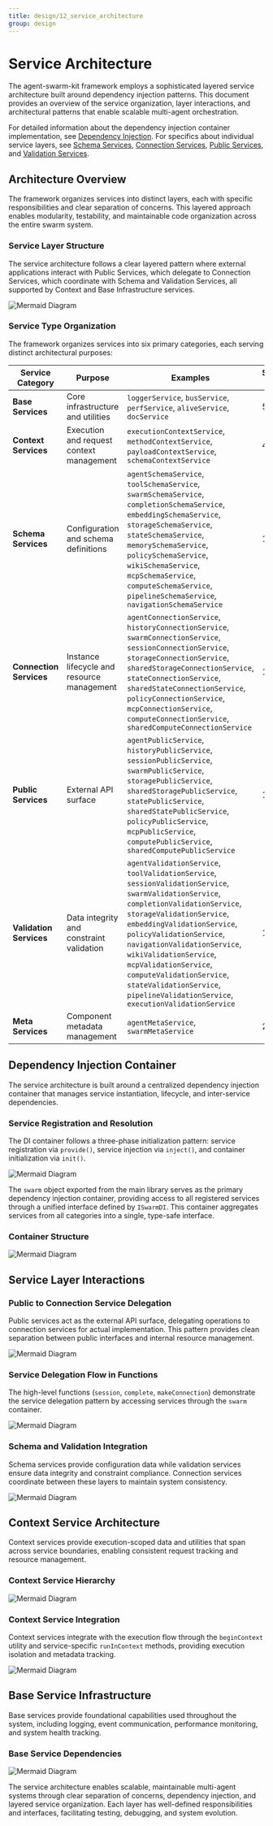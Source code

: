 ```yaml
---
title: design/12_service_architecture
group: design
---
```


# Service Architecture

The agent-swarm-kit framework employs a sophisticated layered service architecture built around dependency injection patterns. This document provides an overview of the service organization, layer interactions, and architectural patterns that enable scalable multi-agent orchestration.

For detailed information about the dependency injection container implementation, see [Dependency Injection](./13_Dependency_Injection_Container.md). For specifics about individual service layers, see [Schema Services](./14_Schema_Services.md), [Connection Services](./15_Connection_Services.md), [Public Services](./16_Public_Services.md), and [Validation Services](./17_Validation_Services.md).

## Architecture Overview

The framework organizes services into distinct layers, each with specific responsibilities and clear separation of concerns. This layered approach enables modularity, testability, and maintainable code organization across the entire swarm system.

### Service Layer Structure

The service architecture follows a clear layered pattern where external applications interact with Public Services, which delegate to Connection Services, which coordinate with Schema and Validation Services, all supported by Context and Base Infrastructure services.

![Mermaid Diagram](./diagrams\12_Service_Architecture_0.svg)

### Service Type Organization

The framework organizes services into six primary categories, each serving distinct architectural purposes:

| Service Category | Purpose | Examples | Service Count |
|-----------------|---------|----------|---------------|
| **Base Services** | Core infrastructure and utilities | `loggerService`, `busService`, `perfService`, `aliveService`, `docService` | 5 |
| **Context Services** | Execution and request context management | `executionContextService`, `methodContextService`, `payloadContextService`, `schemaContextService` | 4 |
| **Schema Services** | Configuration and schema definitions | `agentSchemaService`, `toolSchemaService`, `swarmSchemaService`, `completionSchemaService`, `embeddingSchemaService`, `storageSchemaService`, `stateSchemaService`, `memorySchemaService`, `policySchemaService`, `wikiSchemaService`, `mcpSchemaService`, `computeSchemaService`, `pipelineSchemaService`, `navigationSchemaService` | 14 |
| **Connection Services** | Instance lifecycle and resource management | `agentConnectionService`, `historyConnectionService`, `swarmConnectionService`, `sessionConnectionService`, `storageConnectionService`, `sharedStorageConnectionService`, `stateConnectionService`, `sharedStateConnectionService`, `policyConnectionService`, `mcpConnectionService`, `computeConnectionService`, `sharedComputeConnectionService` | 12 |
| **Public Services** | External API surface | `agentPublicService`, `historyPublicService`, `sessionPublicService`, `swarmPublicService`, `storagePublicService`, `sharedStoragePublicService`, `statePublicService`, `sharedStatePublicService`, `policyPublicService`, `mcpPublicService`, `computePublicService`, `sharedComputePublicService` | 12 |
| **Validation Services** | Data integrity and constraint validation | `agentValidationService`, `toolValidationService`, `sessionValidationService`, `swarmValidationService`, `completionValidationService`, `storageValidationService`, `embeddingValidationService`, `policyValidationService`, `navigationValidationService`, `wikiValidationService`, `mcpValidationService`, `computeValidationService`, `stateValidationService`, `pipelineValidationService`, `executionValidationService` | 15 |
| **Meta Services** | Component metadata management | `agentMetaService`, `swarmMetaService` | 2 |

## Dependency Injection Container

The service architecture is built around a centralized dependency injection container that manages service instantiation, lifecycle, and inter-service dependencies.

### Service Registration and Resolution

The DI container follows a three-phase initialization pattern: service registration via `provide()`, service injection via `inject()`, and container initialization via `init()`.

![Mermaid Diagram](./diagrams\12_Service_Architecture_1.svg)

The `swarm` object exported from the main library serves as the primary dependency injection container, providing access to all registered services through a unified interface defined by `ISwarmDI`. This container aggregates services from all categories into a single, type-safe interface.

### Container Structure

![Mermaid Diagram](./diagrams\12_Service_Architecture_2.svg)

## Service Layer Interactions

### Public to Connection Service Delegation

Public services act as the external API surface, delegating operations to connection services for actual implementation. This pattern provides clean separation between public interfaces and internal resource management.

![Mermaid Diagram](./diagrams\12_Service_Architecture_3.svg)

### Service Delegation Flow in Functions

The high-level functions (`session`, `complete`, `makeConnection`) demonstrate the service delegation pattern by accessing services through the `swarm` container.

![Mermaid Diagram](./diagrams\12_Service_Architecture_4.svg)

### Schema and Validation Integration

Schema services provide configuration data while validation services ensure data integrity and constraint compliance. Connection services coordinate between these layers to maintain system consistency.

![Mermaid Diagram](./diagrams\12_Service_Architecture_5.svg)

## Context Service Architecture

Context services provide execution-scoped data and utilities that span across service boundaries, enabling consistent request tracking and resource management.

### Context Service Hierarchy

![Mermaid Diagram](./diagrams\12_Service_Architecture_6.svg)

### Context Service Integration

Context services integrate with the execution flow through the `beginContext` utility and service-specific `runInContext` methods, providing execution isolation and metadata tracking.

![Mermaid Diagram](./diagrams\12_Service_Architecture_7.svg)

## Base Service Infrastructure

Base services provide foundational capabilities used throughout the system, including logging, event communication, performance monitoring, and system health tracking.

### Base Service Dependencies

![Mermaid Diagram](./diagrams\12_Service_Architecture_8.svg)

The service architecture enables scalable, maintainable multi-agent systems through clear separation of concerns, dependency injection, and layered service organization. Each layer has well-defined responsibilities and interfaces, facilitating testing, debugging, and system evolution.